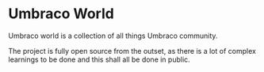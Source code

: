 # Umbraco World

Umbraco world is a collection of all things Umbraco community.

The project is fully open source from the outset, as there is a lot of complex learnings to be done and this shall all be done in public.
